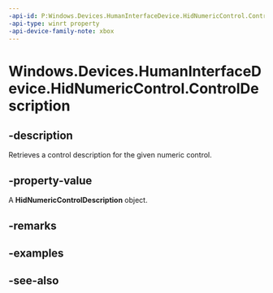 ```yaml
---
-api-id: P:Windows.Devices.HumanInterfaceDevice.HidNumericControl.ControlDescription
-api-type: winrt property
-api-device-family-note: xbox
---
```


<!-- Property syntax
public Windows.Devices.HumanInterfaceDevice.HidNumericControlDescription ControlDescription { get; }
-->

# Windows.Devices.HumanInterfaceDevice.HidNumericControl.ControlDescription

## -description
Retrieves a control description for the given numeric control.

## -property-value
A **HidNumericControlDescription** object.

## -remarks

## -examples

## -see-also
